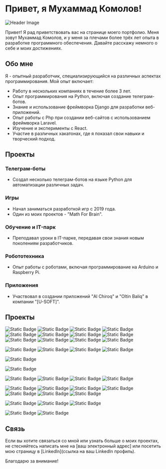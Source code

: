 # Привет, я Мухаммад Комолов!

![Header Image](https://ic.wampi.ru/2023/08/10/Group-1.png)

Привет! Я рад приветствовать вас на странице моего портфолио. Меня зовут Мухаммад Комолов, и у меня за плечами более трёх лет опыта в разработке программного обеспечения. Давайте расскажу немного о себе и моих достижениях.

## Обо мне

Я - опытный разработчик, специализирующийся на различных аспектах программирования. Мой опыт включает:

- Работу в нескольких компаниях в течение более 3 лет.
- Опыт программирования на Python, включая создание телеграм-ботов.
- Знание и использование фреймворка Django для разработки веб-приложений.
- Опыт работы с Php при создании веб-сайтов с использованием фреймворка Laravel.
- Изучение и эксперименты с React.
- Участие в различных хакатонах, где я показал свои навыки и творческий подход.

## Проекты

### Телеграм-боты

- Создал несколько телеграм-ботов на языке Python для автоматизации различных задач.
  
### Игры

- Начал заниматься разработкой игр с 2019 года.
- Один из моих проектов - "Math For Brain".

### Обучение и IT-парк

- Преподавал уроки в IT-парке, передавая свои знания новым поколениям разработчиков.

### Робототехника

- Опыт работы с роботами, включая программирование на Arduino и Raspberry Pi.

### Приложения

- Участвовал в создании приложений "Al Chiroq" и "Oltin Baliq" в компании "[U-SOFT]".

## Проекты

![Static Badge](https://img.shields.io/badge/unity_c%23-crystal_castle-EAB2A0)
![Static Badge](https://img.shields.io/badge/unity_c%23-infinity_car_runner_3d-EAB2A0)
![Static Badge](https://img.shields.io/badge/unity_c%23-survival_island-EAB2A0)
![Static Badge](https://img.shields.io/badge/unity_c%23-tower_shot-EAB2A0)
![Static Badge](https://img.shields.io/badge/unity_c%23-al_ninja-EAB2A0)
![Static Badge](https://img.shields.io/badge/unity_c%23-flappy_chiroq-EAB2A0)
![Static Badge](https://img.shields.io/badge/unity_c%23-music_hop-EAB2A0)
![Static Badge](https://img.shields.io/badge/unity_c%23-math_for_fishes-EAB2A0)
![Static Badge](https://img.shields.io/badge/unity_c%23-math_pvp-EAB2A0)
![Static Badge](https://img.shields.io/badge/unity_c%23-photon_project-EAB2A0)
![Static Badge](https://img.shields.io/badge/unity_c%23-my_room_online-EAB2A0)
![Static Badge](https://img.shields.io/badge/unity-studygram_unity_courses-EAB2A0)

![Static Badge](https://img.shields.io/badge/python-tg_bot_poloma_api-8A2BE2)
![Static Badge](https://img.shields.io/badge/python-rona_loft_parser-8A2BE2)
![Static Badge](https://img.shields.io/badge/python-cc_math_online-8A2BE2)
![Static Badge](https://img.shields.io/badge/python-ip_camera_radar-8A2BE2)

![Static Badge](https://img.shields.io/badge/django-knox_site_builder-8A2BE2)

![Static Badge](https://img.shields.io/badge/laravel-rattan_uz-8A2BE2)

![Static Badge](https://img.shields.io/badge/php-clean_code_2022-8A2BE2)
![Static Badge](https://img.shields.io/badge/php-cc_math_online-8A2BE2)
![Static Badge](https://img.shields.io/badge/php-my_room_online-8A2BE2)
![Static Badge](https://img.shields.io/badge/php-finch_uz-8A2BE2)

![Static Badge](https://img.shields.io/badge/arduino-school_auto_clock-8A2BE2)
![Static Badge](https://img.shields.io/badge/arduino-robo_constructor-8A2BE2)
![Static Badge](https://img.shields.io/badge/arduino-ip_camera_radar-8A2BE2)
![Static Badge](https://img.shields.io/badge/arduino-clock_magnium-8A2BE2)
![Static Badge](https://img.shields.io/badge/arduino-ai_glasses-8A2BE2)
![Static Badge](https://img.shields.io/badge/arduino-robo_sumo_2018-8A2BE2)
![Static Badge](https://img.shields.io/badge/arduino-display_game-8A2BE2)


![Static Badge](https://img.shields.io/badge/figma-studygram-8A2BE2)
![Static Badge](https://img.shields.io/badge/figma-clean_code_2022-8A2BE2)
![Static Badge](https://img.shields.io/badge/figma-rona_loft_posts-8A2BE2)


![Static Badge](https://img.shields.io/badge/au-studygram_unity_courses-8A2BE2)
![Static Badge](https://img.shields.io/badge/premier_pro-studygram_unity_courses-8A2BE2)


## Связь

Если вы хотите связаться со мной или узнать больше о моих проектах, не стесняйтесь написать мне на [ваш электронный адрес] или посетить мою страницу в [LinkedIn](ссылка на ваш LinkedIn профиль).

Благодарю за внимание!

